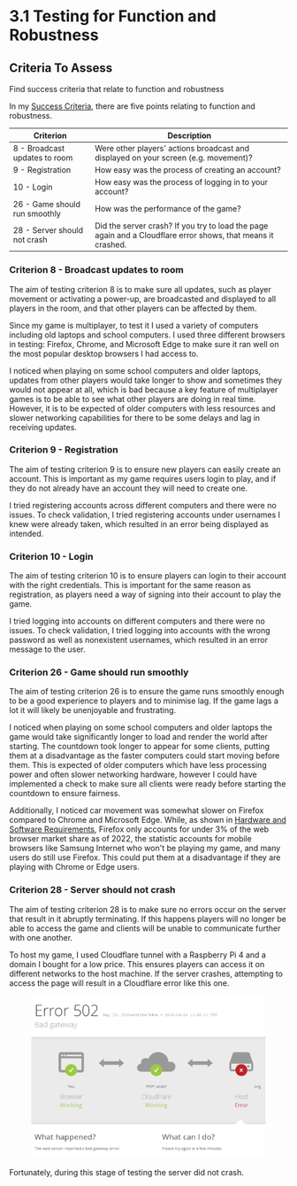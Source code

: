 # 3.1 Testing for Function and Robustness

## Criteria To Assess

Find success criteria that relate to function and robustness

In my [Success Criteria](../1-analysis/1.5-success-criteria.md), there are five points relating to function and robustness.

| Criterion                     | Description                                                                                                  |
| ----------------------------- | ------------------------------------------------------------------------------------------------------------ |
| 8 - Broadcast updates to room | Were other players' actions broadcast and displayed on your screen (e.g. movement)?                          |
| 9 - Registration              | How easy was the process of creating an account?                                                             |
| 10 - Login                    | How easy was the process of logging in to your account?                                                      |
| 26 - Game should run smoothly | How was the performance of the game?                                                                         |
| 28 - Server should not crash  | Did the server crash? If you try to load the page again and a Cloudflare error shows, that means it crashed. |

### Criterion 8 - Broadcast updates to room

The aim of testing criterion 8 is to make sure all updates, such as player movement or activating a power-up, are broadcasted and displayed to all players in the room, and that other players can be affected by them.

Since my game is multiplayer, to test it I used a variety of computers including old laptops and school computers. I used three different browsers in testing: Firefox, Chrome, and Microsoft Edge to make sure it ran well on the most popular desktop browsers I had access to.&#x20;

I noticed when playing on some school computers and older laptops, updates from other players would take longer to show and sometimes they would not appear at all, which is bad because a key feature of multiplayer games is to be able to see what other players are doing in real time. However, it is to be expected of older computers with less resources and slower networking capabilities for there to be some delays and lag in receiving updates.

### Criterion 9 - Registration

The aim of testing criterion 9 is to ensure new players can easily create an account. This is important as my game requires users login to play, and if they do not already have an account they will need to create one.

I tried registering accounts across different computers and there were no issues. To check validation, I tried registering accounts under usernames I knew were already taken, which resulted in an error being displayed as intended.

### Criterion 10 - Login

The aim of testing criterion 10 is to ensure players can login to their account with the right credentials. This is important for the same reason as registration, as players need a way of signing into their account to play the game.

I tried logging into accounts on different computers and there were no issues. To check validation, I tried logging into accounts with the wrong password as well as nonexistent usernames, which resulted in an error message to the user.

### Criterion 26 - Game should run smoothly

The aim of testing criterion 26 is to ensure the game runs smoothly enough to be a good experience to players and to minimise lag. If the game lags a lot it will likely be unenjoyable and frustrating.&#x20;

I noticed when playing on some school computers and older laptops the game would take significantly longer to load and render the world after starting. The countdown took longer to appear for some clients, putting them at a disadvantage as the faster computers could start moving before them. This is expected of older computers which have less processing power and often slower networking hardware, however I could have implemented a check to make sure all clients were ready before starting the countdown to ensure fairness.

Additionally, I noticed car movement was somewhat slower on Firefox compared to Chrome and Microsoft Edge. While, as shown in [Hardware and Software Requirements](../1-analysis/1.6-hardware-and-software-requirements.md), Firefox only accounts for under 3% of the web browser market share as of 2022, the statistic accounts for mobile browsers like Samsung Internet who won't be playing my game, and many users do still use Firefox. This could put them at a disadvantage if they are playing with Chrome or Edge users.

### Criterion 28 - Server should not crash

The aim of testing criterion 28 is to make sure no errors occur on the server that result in it abruptly terminating. If this happens players will no longer be able to access the game and clients will be unable to communicate further with one another.

To host my game, I used Cloudflare tunnel with a Raspberry Pi 4 and a domain I bought for a low price. This ensures players can access it on different networks to the host machine. If the server crashes, attempting to access the page will result in a Cloudflare error like this one.

<figure><img src="../.gitbook/assets/image (1) (1) (1) (1) (1) (1).png" alt=""><figcaption></figcaption></figure>

Fortunately, during this stage of testing the server did not crash.&#x20;
